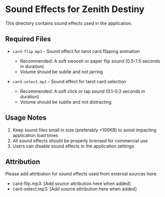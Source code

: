 # Sound Effects for Zenith Destiny

This directory contains sound effects used in the application.

## Required Files

- `card-flip.mp3` - Sound effect for tarot card flipping animation
  - Recommended: A soft swoosh or paper flip sound (0.5-1.5 seconds in duration)
  - Volume should be subtle and not jarring
  
- `card-select.mp3` - Sound effect for tarot card selection
  - Recommended: A soft click or tap sound (0.1-0.3 seconds in duration)
  - Volume should be subtle and not distracting

## Usage Notes

1. Keep sound files small in size (preferably <100KB) to avoid impacting application load times
2. All sound effects should be properly licensed for commercial use
3. Users can disable sound effects in the application settings

## Attribution

Please add attribution for sound effects used from external sources here:

- card-flip.mp3: [Add source attribution here when added]
- card-select.mp3: [Add source attribution here when added]
